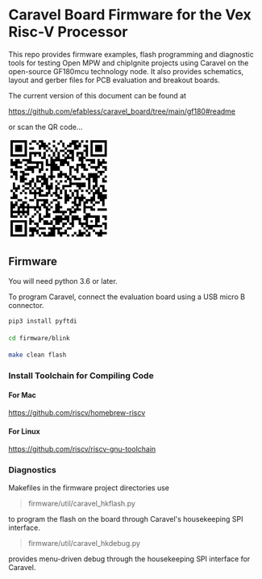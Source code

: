 # Caravel Board Firmware for the Vex Risc-V Processor

This repo provides firmware examples, flash programming and diagnostic tools for testing
Open MPW and chipIgnite projects using Caravel on the open-source GF180mcu technology node.  It also provides 
schematics, layout and gerber files for PCB evaluation and breakout boards.

The current version of this document can be found at

https://github.com/efabless/caravel_board/tree/main/gf180#readme

or scan the QR code...

<img src="_docs/qr-code.jpeg" alt="qr-code" style="width:200px;"/>

## Firmware

You will need python 3.6 or later.  

To program Caravel, connect the evaluation board using a USB micro B connector.

```bash
pip3 install pyftdi

cd firmware/blink

make clean flash
```

### Install Toolchain for Compiling Code

#### For Mac

https://github.com/riscv/homebrew-riscv

#### For Linux

https://github.com/riscv/riscv-gnu-toolchain

### Diagnostics

Makefiles in the firmware project directories use 

> firmware/util/caravel_hkflash.py 

to program the flash on the board through Caravel's housekeeping SPI interface.

> firmware/util/caravel_hkdebug.py 

provides menu-driven debug through the housekeeping SPI interface for Caravel.

